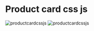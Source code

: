 # Product card css js


![productcardcssjs](img/product-card-css-js.gif)
![productcardcssjs](img/product-card-css-js.png)
